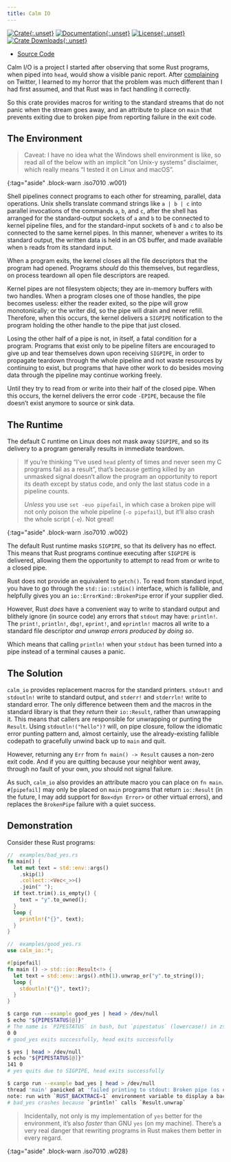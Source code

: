 ```yaml
---
title: Calm IO
---
```


[![Crate][crate-img]{:.unset}][crate]
[![Documentation][docs-img]{:.unset}][docs]
[![License][license-img]{:.unset}][license]
[![Crate Downloads][downloads-img]{:.unset}][crate]

- [Source Code][source]

Calm I/O is a project I started after observing that some Rust programs, when
piped into `head`, would show a visible panic report. After [complaining] on
Twitter, I learned to my horror that the problem was much different than I had
first assumed, and that Rust was in fact handling it correctly.

So this crate provides macros for writing to the standard streams that do not
panic when the stream goes away, and an attribute to place on `main` that
prevents exiting due to broken pipe from reporting failure in the exit code.

## The Environment

> Caveat: I have no idea what the Windows shell environment is like, so read all
> of the below with an implicit “on Unix-y systems” disclaimer, which really
> means “I tested it on Linux and macOS”.

{:tag="aside" .block-warn .iso7010 .w001}

Shell pipelines connect programs to each other for streaming, parallel, data
operations. Unix shells translate command strings like `a | b | c` into parallel
invocations of the commands `a`, `b`, and `c`, after the shell has arranged for
the standard-output sockets of `a` and `b` to be connected to kernel pipeline
files, and for the standard-input sockets of `b` and `c` to also be connected to
the same kernel pipes. In this manner, whenever `a` writes to its standard
output, the written data is held in an OS buffer, and made available when `b`
reads from its standard input.

When a program exits, the kernel closes all the file descriptors that the
program had opened. Programs _should_ do this themselves, but regardless, on
process teardown all open file descriptors are reaped.

Kernel pipes are not filesystem objects; they are in-memory buffers with two
handles. When a program closes one of those handles, the pipe becomes useless:
either the reader exited, so the pipe will grow monotonically; or the writer
did, so the pipe will drain and never refill. Therefore, when this occurs, the
kernel delivers a `SIGPIPE` notification to the program holding the other handle
to the pipe that just closed.

Losing the other half of a pipe is not, in itself, a fatal condition for a
program. Programs that exist only to be pipeline filters are encouraged to give
up and tear themselves down upon receiving `SIGPIPE`, in order to propagate
teardown through the whole pipeline and not waste resources by continuing to
exist, but programs that have other work to do besides moving data through the
pipeline may continue working freely.

Until they try to read from or write into their half of the closed pipe. When
this occurs, the kernel delivers the error code `-EPIPE`, because the file
doesn’t exist anymore to source or sink data.

## The Runtime

The default C runtime on Linux does not mask away `SIGPIPE`, and so its delivery
to a program generally results in immediate teardown.

> If you’re thinking “I’ve used `head` plenty of times and never seen my C
> programs fail as a result”, that’s because getting killed by an unmasked
> signal doesn’t allow the program an opportunity to report its death except by
> status code, and only the last status code in a pipeline counts.
>
> _Unless_ you use `set -euo pipefail`, in which case a broken pipe will not
> only poison the whole pipeline (`-o pipefail`), but it’ll also crash the whole
> script (`-e`). Not great!

{:tag="aside" .block-warn .iso7010 .w002}

The default Rust runtime masks `SIGPIPE`, so that its delivery has no effect.
This means that Rust programs continue executing after `SIGPIPE` is delivered,
allowing them the opportunity to attempt to read from or write to a closed pipe.

Rust does not provide an equivalent to `getch()`. To read from standard input,
you have to go through the `std::io::stdin()` interface, which is fallible, and
helpfully gives you an `io::ErrorKind::BrokenPipe` error if your supplier died.

However, Rust _does_ have a convenient way to write to standard output and
blithely ignore (in source code) any errors that `stdout` may have: `println!`.
The `print!`, `println!`, `dbg!`, `eprint!`, and `eprintln!` macros all write to
a standard file descriptor _and unwrap errors produced by doing so_.

Which means that calling `println!` when your `stdout` has been turned into a
pipe instead of a terminal causes a panic.

## The Solution

`calm_io` provides replacement macros for the standard printers. `stdout!` and
`stdoutln!` write to standard output, and `stderr!` and `stderrln!` write to
standard error. The only difference between them and the macros in the standard
library is that they _return_ their `io::Result`, rather than unwrapping it.
This means that callers are responsible for unwrapping or punting the `Result`.
Using `stdoutln!("hello")?` will, on pipe closure, follow the idiomatic error
punting pattern and, almost certainly, use the already-existing fallible
codepath to gracefully unwind back up to `main` and quit.

However, returning any `Err` from `fn main() -> Result` causes a non-zero exit
code. And if you are quitting because your neighbor went away, through no fault
of your own, _you_ should not signal failure.

As such, `calm_io` also provides an attribute macro you can place on `fn main`.
`#[pipefail]` may only be placed on `main` programs that return `io::Result` (in
the future, I may add support for `Box<dyn Error>` or other virtual errors), and
replaces the `BrokenPipe` failure with a quiet success.

## Demonstration

Consider these Rust programs:

```rust
//  examples/bad_yes.rs
fn main() {
  let mut text = std::env::args()
    .skip(1)
    .collect::<Vec<_>>()
    .join(" ");
  if text.trim().is_empty() {
    text = "y".to_owned();
  }
  loop {
    println!("{}", text);
  }
}
```

```rust
//  examples/good_yes.rs
use calm_io::*;

#[pipefail]
fn main () -> std::io::Result<!> {
  let text = std::env::args().nth(1).unwrap_or("y".to_string());
  loop {
    stdoutln!("{}", text)?;
  }
}
```

```sh
$ cargo run --example good_yes | head > /dev/null
$ echo "${PIPESTATUS[@]}"
# The name is `PIPESTATUS` in bash, but `pipestatus` (lowercase!) in zsh
0 0
# good_yes exits successfully, head exits successfully

$ yes | head > /dev/null
$ echo "${PIPESTATUS[@]}"
141 0
# yes quits due to SIGPIPE, head exits successfully

$ cargo run --example bad_yes | head > /dev/null
thread 'main' panicked at 'failed printing to stdout: Broken pipe (os error 32)', src/libstd/io/stdio.rs:792:9
note: run with `RUST_BACKTRACE=1` environment variable to display a backtrace.
# bad_yes crashes because `println!` calls `Result.unwrap`
```

> Incidentally, not only is my implementation of `yes` better for the
> environment, it’s also _faster_ than GNU `yes` (on my machine). There’s a very
> real danger that rewriting programs in Rust makes them better in every regard.

{:tag="aside" .block-warn .iso7010 .w028}

<!-- Currently broken in Earmark
[![Crate][crate_img]{:.unset.badge}][crate]
[![Documentation][docs_img]{:.unset.badge}][docs]
[![License][license_img]{:.unset.badge}][license]
[![Continuous Integration][travis_img]{:.unset.badge}][travis]
[![Crate Downloads][dl_img]{:.unset.badge}][crate]
[![Crate Size][loc_img]{:.unset.badge}][loc]

[crate]:       https://crates.io/crates/calm_io "Crate Link"
[crate_img]:   https://img.shields.io/crates/v/calm_io.svg "Crate Version Display"
[dl_img]:      https://img.shields.io/crates/dv/calm_io.svg "Download Counter"
[docs]:        https://docs.rs/calm_io "Documentation Link"
[docs_img]:    https://docs.rs/calm_io/badge.svg "Documentation Display"
[license]:     https://github.com/myrrlyn/calm_io/blob/master/LICENSE.txt "License"
[license_img]: https://img.shields.io/crates/l/calm_io.svg "License Display"
[loc]:         https://github.com/myrrlyn/calm_io "Repository"
[loc_img]:     https://tokei.rs/b1/github/myrrlyn/calm_io?category=code "Repository Size"
-->

[complaining]: https://twitter.com/myrrlyn/status/1170035475593064448
[crate]: https://crates.io/crates/calm_io "Crate Link"
[crate-img]: //img.shields.io/crates/v/calm_io.svg "Crate Version Display"
[docs]: https://docs.rs/calm_io "Documentation Link"
[docs-img]: https://docs.rs/calm_io/badge.svg "Documentation Display"
[downloads-img]: //img.shields.io/crates/dv/calm_io.svg "Download Counter"
[license]: https://github.com/myrrlyn/calm_io/blob/master/LICENSE.txt "License"
[license-img]: https://img.shields.io/crates/l/calm_io.svg "License Display"
[source]: https://github.com/myrrlyn/calm_io "Source Code"
